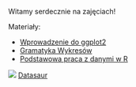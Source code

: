 Witamy serdecznie na zajęciach!

Materiały:

- [Wprowadzenie do ggplot2](http://pbiecek.github.io/Przewodnik/Wizualizacja/jak_tworzyc_wykresy_ggplot2.html)
- [Gramatyka Wykresów](http://biecek.pl/Eseje/indexGramatyka.html)
- [Podstawowa praca z danymi w R](http://pbiecek.github.io/Przewodnik/Programowanie/filter.html)

![](https://raw.githubusercontent.com/mi2-warsaw/RLadies/master/datasaur.png)
[Datasaur](http://www.thefunctionalart.com/2016/08/download-datasaurus-never-trust-summary.html)
